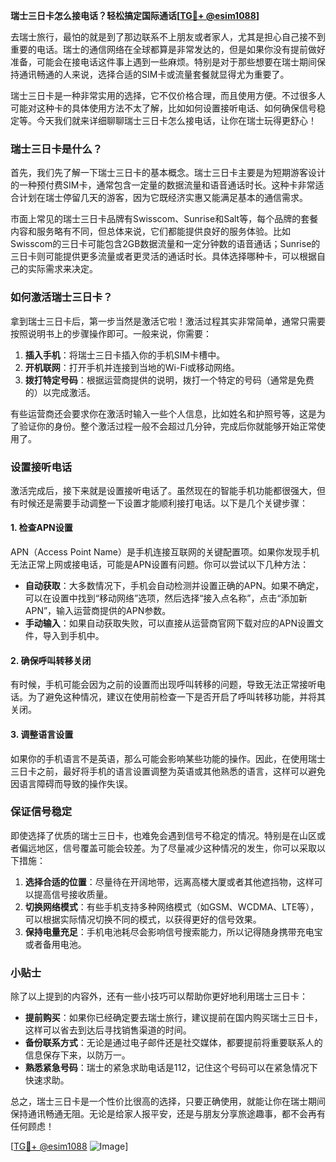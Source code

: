 **瑞士三日卡怎么接电话？轻松搞定国际通话[[TG💪+ @esim1088](https://t.me/s/esim1088)]**

去瑞士旅行，最怕的就是到了那边联系不上朋友或者家人，尤其是担心自己接不到重要的电话。瑞士的通信网络在全球都算是非常发达的，但是如果你没有提前做好准备，可能会在接电话这件事上遇到一些麻烦。特别是对于那些想要在瑞士期间保持通讯畅通的人来说，选择合适的SIM卡或流量套餐就显得尤为重要了。

瑞士三日卡是一种非常实用的选择，它不仅价格合理，而且使用方便。不过很多人可能对这种卡的具体使用方法不太了解，比如如何设置接听电话、如何确保信号稳定等。今天我们就来详细聊聊瑞士三日卡怎么接电话，让你在瑞士玩得更舒心！

### 瑞士三日卡是什么？

首先，我们先了解一下瑞士三日卡的基本概念。瑞士三日卡主要是为短期游客设计的一种预付费SIM卡，通常包含一定量的数据流量和语音通话时长。这种卡非常适合计划在瑞士停留几天的游客，因为它既经济实惠又能满足基本的通信需求。

市面上常见的瑞士三日卡品牌有Swisscom、Sunrise和Salt等，每个品牌的套餐内容和服务略有不同，但总体来说，它们都能提供良好的服务体验。比如Swisscom的三日卡可能包含2GB数据流量和一定分钟数的语音通话；Sunrise的三日卡则可能提供更多流量或者更灵活的通话时长。具体选择哪种卡，可以根据自己的实际需求来决定。

### 如何激活瑞士三日卡？

拿到瑞士三日卡后，第一步当然是激活它啦！激活过程其实非常简单，通常只需要按照说明书上的步骤操作即可。一般来说，你需要：

1. **插入手机**：将瑞士三日卡插入你的手机SIM卡槽中。
2. **开机联网**：打开手机并连接到当地的Wi-Fi或移动网络。
3. **拨打特定号码**：根据运营商提供的说明，拨打一个特定的号码（通常是免费的）以完成激活。

有些运营商还会要求你在激活时输入一些个人信息，比如姓名和护照号等，这是为了验证你的身份。整个激活过程一般不会超过几分钟，完成后你就能够开始正常使用了。

### 设置接听电话

激活完成后，接下来就是设置接听电话了。虽然现在的智能手机功能都很强大，但有时候还是需要手动调整一下设置才能顺利接打电话。以下是几个关键步骤：

#### 1. 检查APN设置
APN（Access Point Name）是手机连接互联网的关键配置项。如果你发现手机无法正常上网或接电话，可能是APN设置有问题。你可以尝试以下几种方法：

- **自动获取**：大多数情况下，手机会自动检测并设置正确的APN。如果不确定，可以在设置中找到“移动网络”选项，然后选择“接入点名称”，点击“添加新APN”，输入运营商提供的APN参数。
- **手动输入**：如果自动获取失败，可以直接从运营商官网下载对应的APN设置文件，导入到手机中。

#### 2. 确保呼叫转移关闭
有时候，手机可能会因为之前的设置而出现呼叫转移的问题，导致无法正常接听电话。为了避免这种情况，建议在使用前检查一下是否开启了呼叫转移功能，并将其关闭。

#### 3. 调整语言设置
如果你的手机语言不是英语，那么可能会影响某些功能的操作。因此，在使用瑞士三日卡之前，最好将手机的语言设置调整为英语或其他熟悉的语言，这样可以避免因语言障碍而导致的操作失误。

### 保证信号稳定

即使选择了优质的瑞士三日卡，也难免会遇到信号不稳定的情况。特别是在山区或者偏远地区，信号覆盖可能会较差。为了尽量减少这种情况的发生，你可以采取以下措施：

1. **选择合适的位置**：尽量待在开阔地带，远离高楼大厦或者其他遮挡物，这样可以提高信号接收质量。
2. **切换网络模式**：有些手机支持多种网络模式（如GSM、WCDMA、LTE等），可以根据实际情况切换不同的模式，以获得更好的信号效果。
3. **保持电量充足**：手机电池耗尽会影响信号搜索能力，所以记得随身携带充电宝或者备用电池。

### 小贴士

除了以上提到的内容外，还有一些小技巧可以帮助你更好地利用瑞士三日卡：

- **提前购买**：如果你已经确定要去瑞士旅行，建议提前在国内购买瑞士三日卡，这样可以省去到达后寻找销售渠道的时间。
- **备份联系方式**：无论是通过电子邮件还是社交媒体，都要提前将重要联系人的信息保存下来，以防万一。
- **熟悉紧急号码**：瑞士的紧急求助电话是112，记住这个号码可以在紧急情况下快速求助。

总之，瑞士三日卡是一个性价比很高的选择，只要正确使用，就能让你在瑞士期间保持通讯畅通无阻。无论是给家人报平安，还是与朋友分享旅途趣事，都不会再有任何顾虑！

[[TG💪+ @esim1088](https://t.me/s/esim1088) ![Image](https://i.postimg.cc/4NQfJmqS/Snipaste-2025-05-13-00-14-12.png)]
